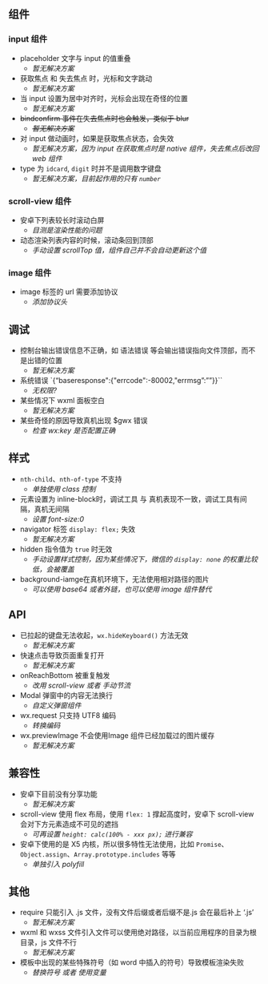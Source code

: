 ## 组件
### input 组件

- placeholder 文字与 input 的值重叠
    - *暂无解决方案*
- 获取焦点 和 失去焦点 时，光标和文字跳动
    - *暂无解决方案*
- 当 input 设置为居中对齐时，光标会出现在奇怪的位置
    - *暂无解决方案*
- ~~bindconfirm 事件在失去焦点时也会触发，类似于 blur~~
    - ~~*暂无解决方案*~~
- 对 input 做动画时，如果是获取焦点状态，会失效
    - *暂无解决方案，因为 input 在获取焦点时是 native 组件，失去焦点后改回 web 组件*
- type 为 `idcard`, `digit` 时并不是调用数字键盘
    - *暂无解决方案，目前起作用的只有 `number`*

### scroll-view 组件

- 安卓下列表较长时滚动白屏
    - *目测是渲染性能的问题*
- 动态渲染列表内容的时候，滚动条回到顶部
    - *手动设置 scrollTop 值，组件自己并不会自动更新这个值*

### image 组件

- image 标签的 url 需要添加协议
    - *添加协议头*

## 调试

- 控制台输出错误信息不正确，如 语法错误 等会输出错误指向文件顶部，而不是出错的位置
    - *暂无解决方案*
- 系统错误 `{“baseresponse":{"errcode":-80002,"errmsg”:””}}``
    - *无权限?*
- 某些情况下 wxml 面板空白
    - *暂无解决方案*
- 某些奇怪的原因导致真机出现 $gwx 错误
    - *检查 wx:key 是否配置正确*

## 样式

- `nth-child`、`nth-of-type` 不支持
    - *单独使用 class 控制*
- 元素设置为 inline-block时，调试工具 与 真机表现不一致，调试工具有间隔，真机无间隔
    - *设置 font-size:0*
- navigator 标签 `display: flex;` 失效
    - *暂无解决方案*
- hidden 指令值为 `true` 时无效
    - *手动设置样式控制，因为某些情况下，微信的 `display: none` 的权重比较低，会被覆盖*
- background-iamge在真机环境下，无法使用相对路径的图片
    - *可以使用 base64 或者外链，也可以使用 image 组件替代*

## API
- 已拉起的键盘无法收起，`wx.hideKeyboard()` 方法无效
    - *暂无解决方案*
- 快速点击导致页面重复打开
    - *暂无解决方案*
- onReachBottom 被重复触发
    - *改用 scroll-view 或者 手动节流*
- Modal 弹窗中的内容无法换行
    - *自定义弹窗组件*
- wx.request 只支持 UTF8 编码
    - *转换编码*
- wx.previewImage 不会使用Image 组件已经加载过的图片缓存
    - *暂无解决方案*

## 兼容性
- 安卓下目前没有分享功能
    - *暂无解决方案*
- scroll-view 使用 flex 布局，使用 `flex: 1` 撑起高度时，安卓下 scroll-view 会对下方元素造成不可见的遮挡
    - *可再设置 `height: calc(100% - xxx px);` 进行兼容*
- 安卓下使用的是 X5 内核，所以很多特性无法使用，比如 `Promise`、`Object.assign`、`Array.prototype.includes` 等等
    - *单独引入 polyfill*

## 其他
- require 只能引入 .js 文件，没有文件后缀或者后缀不是.js 会在最后补上 ‘.js’
    - *暂无解决方案*
- wxml 和 wxss 文件引入文件可以使用绝对路径，以当前应用程序的目录为根目录，js 文件不行
    - *暂无解决方案*
- 模板中出现的某些特殊符号（如 word 中插入的符号）导致模板渲染失败
    - *替换符号 或者 使用变量*
